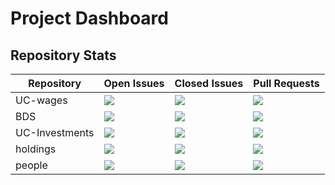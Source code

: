# Project Dashboard

## Repository Stats
| Repository | Open Issues | Closed Issues | Pull Requests |
|------------|-------------|---------------|---------------|
| UC-wages | ![](https://img.shields.io/github/issues/ucinvestments/UC-wages) | ![](https://img.shields.io/github/issues-closed/ucinvestments/UC-wages) | ![](https://img.shields.io/github/issues-pr/ucinvestments/UC-wages) |
| BDS | ![](https://img.shields.io/github/issues/ucinvestments/BDS) | ![](https://img.shields.io/github/issues-closed/ucinvestments/BDS) | ![](https://img.shields.io/github/issues-pr/ucinvestments/BDS) |
| UC-Investments | ![](https://img.shields.io/github/issues/ucinvestments/UC-Investments) | ![](https://img.shields.io/github/issues-closed/ucinvestments/UC-Investments) | ![](https://img.shields.io/github/issues-pr/ucinvestments/UC-Investments) |
| holdings | ![](https://img.shields.io/github/issues/ucinvestments/holdings) | ![](https://img.shields.io/github/issues-closed/ucinvestments/holdings) | ![](https://img.shields.io/github/issues-pr/ucinvestments/holdings) |
| people | ![](https://img.shields.io/github/issues/ucinvestments/people) | ![](https://img.shields.io/github/issues-closed/ucinvestments/people) | ![](https://img.shields.io/github/issues-pr/ucinvestments/people) |
